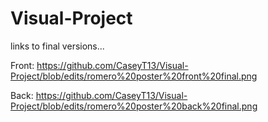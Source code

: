 # Visual-Project

links to final versions...

Front:
https://github.com/CaseyT13/Visual-Project/blob/edits/romero%20poster%20front%20final.png

Back:
https://github.com/CaseyT13/Visual-Project/blob/edits/romero%20poster%20back%20final.png


